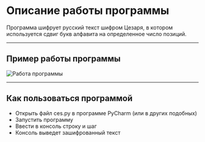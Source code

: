 # Описание работы программы
Программа шифрует русский текст шифром Цезаря, в котором используется сдвиг букв алфавита на определенное число позиций. 
___
## Пример работы программы
![](https://sun9-40.userapi.com/Og22JCFajWl7ELje9U1n8EDH_Rm5tMP8K-3CTw/1HJesVQMYOQ.jpg "Работа программы")
___
## Как пользоваться программой
- Открыть файл ces.py в программе PyCharm (или в других подобных)
- Запустить программу 
- Ввести в консоль строку и шаг
- Консоль выведет зашифрованный текст
